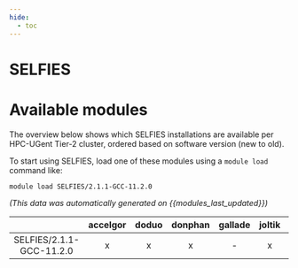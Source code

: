 ```yaml
---
hide:
  - toc
---
```


SELFIES
=======

# Available modules


The overview below shows which SELFIES installations are available per HPC-UGent Tier-2 cluster, ordered based on software version (new to old).

To start using SELFIES, load one of these modules using a `module load` command like:

```shell
module load SELFIES/2.1.1-GCC-11.2.0
```

*(This data was automatically generated on {{modules_last_updated}})*  

| |accelgor|doduo|donphan|gallade|joltik|shinx|skitty|
| :---: | :---: | :---: | :---: | :---: | :---: | :---: | :---: |
|SELFIES/2.1.1-GCC-11.2.0|x|x|x|-|x|-|-|
